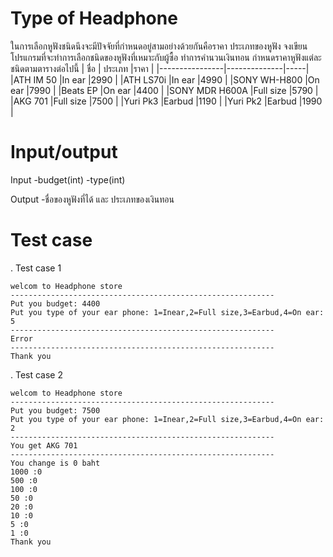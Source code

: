 # Type of Headphone
ในการเลือกหูฟังชนิดนึงจะมีปัจจัยที่กำหนดอยู่สามอย่างด้วยกันคือราคา ประเภทของหูฟัง 
จงเขียนโปรแกรมที่จะทำการเลือกชนิดของหูฟังที่เหมาะกับผู้ซื้อ ทำการคำนวนเงินทอน 
กำหนดราคาหูฟังแต่ละชนิดตามตารางต่อไปนี้
|      ชื่อ	       |   ประเภท	  |ราคา |
|----------------|--------------|-----|
|ATH IM 50	     |In ear	    |2990 |
|ATH LS70i	     |In ear 	    |4990 |
|SONY WH-H800	 |On ear	    |7990 |
|Beats EP	     |On ear 	    |4400 |
|SONY MDR H600A	 |Full size	    |5790 |
|AKG 701	     |Full size	    |7500 |
|Yuri Pk3	     |Earbud	    |1190 |
|Yuri Pk2	     |Earbud	    |1990 |
# Input/output

Input 
 -budget(int)
 -type(int)

Output
 -ชื่อของหูฟังที่ได้ และ ประเภทของเงินทอน
# Test case
 . Test case 1
    
    welcom to Headphone store
    -----------------------------------------------------------
    Put you budget: 4400
    Put you type of your ear phone: 1=Inear,2=Full size,3=Earbud,4=On ear: 5
    -----------------------------------------------------------
    Error
    -----------------------------------------------------------
    Thank you
 . Test case 2
    
    welcom to Headphone store
    -----------------------------------------------------------
    Put you budget: 7500
    Put you type of your ear phone: 1=Inear,2=Full size,3=Earbud,4=On ear: 2
    -----------------------------------------------------------
    You get AKG 701
    -----------------------------------------------------------
    You change is 0 baht
    1000 :0
    500 :0
    100 :0
    50 :0
    20 :0
    10 :0
    5 :0
    1 :0
    Thank you